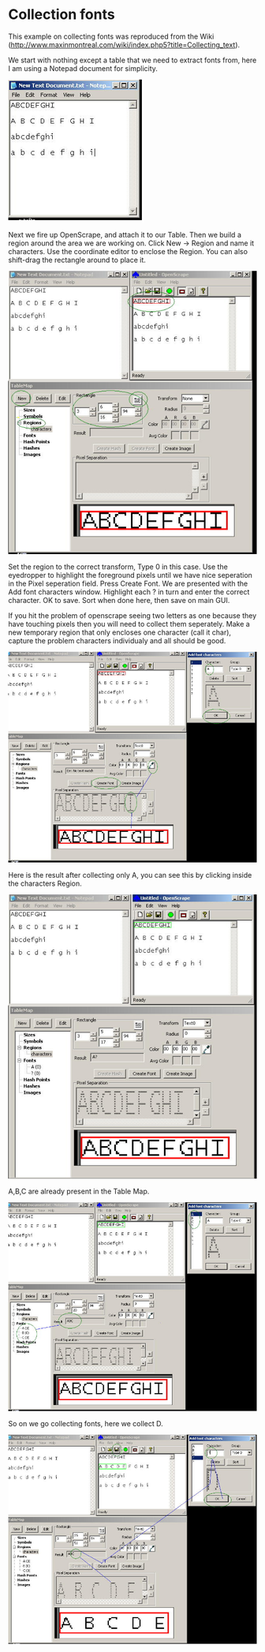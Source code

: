 # Collection fonts

This example on collecting fonts was reproduced from the Wiki
(<http://www.maxinmontreal.com/wiki/index.php5?title=Collecting_text>).

We start with nothing except a table that we need to extract fonts from,
here I am using a Notepad document for simplicity.

![image](images/openholdem/scraping_in_practice/font_collection/text1.jpg)

Next we fire up OpenScrape, and attach it to our Table. Then we build a
region around the area we are working on. Click New -\> Region and name
it characters. Use the coordinate editor to enclose the Region. You can
also shift-drag the rectangle around to place it.

![image](images/openholdem/scraping_in_practice/font_collection/text2.jpg)

Set the region to the correct transform, Type 0 in this case. Use the
eyedropper to highlight the foreground pixels until we have nice
seperation in the Pixel seperation field. Press Create Font. We are
presented with the Add font characters window. Highlight each ? in turn
and enter the correct character. OK to save. Sort when done here, then
save on main GUI.

If you hit the problem of openscrape seeing two letters as one because
they have touching pixels then you will need to collect them seperately.
Make a new temporary region that only encloses one character (call it
char), capture the problem characters individualy and all should be
good.

![image](images/openholdem/scraping_in_practice/font_collection/text3.jpg)

Here is the result after collecting only A, you can see this by clicking
inside the characters Region.

![image](images/openholdem/scraping_in_practice/font_collection/text4.jpg)

A,B,C are already present in the Table Map.

![image](images/openholdem/scraping_in_practice/font_collection/text5.jpg)

So on we go collecting fonts, here we collect D.

![image](images/openholdem/scraping_in_practice/font_collection/text6.jpg)
